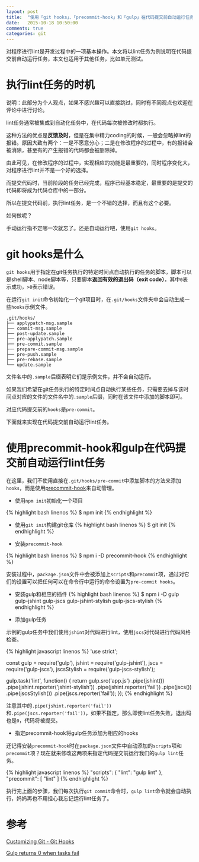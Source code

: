 ```yaml
---
layout: post
title:  "使用「git hooks」、「precommit-hook」和「gulp」在代码提交前自动运行任务"
date:   2015-10-18 10:50:00
comments: true
categories: git
---
```


对程序进行lint是开发过程中的一项基本操作。本文将以lint任务为例说明在代码提交前自动运行任务，本文也适用于其他任务，比如单元测试。

# 执行lint任务的时机
说明：此部分为个人观点，如果不感兴趣可以直接跳过，同时有不同观点也欢迎在评论中进行讨论。

lint任务通常被集成到自动化任务中，在代码每次被修改时都执行。

这种方法的优点是**反馈及时**，但是在集中精力coding的时候，一般会忽略掉lint的报错。原因大致有两个：一是不愿意分心；二是在修改程序的过程中，有的报错会被消除，甚至有的产生报错的代码都会被删除掉。

由此可见，在修改程序的过程中，实现相应的功能是最重要的，同时程序变化大，对程序进行lint并不是一个好的选择。

而提交代码时，当前阶段的任务已经完成，程序已经基本稳定，最重要的是提交的代码即将成为代码仓库中的一部分。

所以在提交代码前，执行lint任务，是一个不错的选择，而且有这个必要。

如何做呢？

手动运行指不定哪一次就忘了。还是自动运行吧，使用`git hooks`。

# git hooks是什么
`git hooks`用于指定在git任务执行的特定时间点自动执行的任务的脚本，脚本可以是shell脚本、node脚本等，只要脚本**返回有效的退出码（exit code）**，其中`0`表示成功，`>0`表示错误。

在运行`git init`命令初始化一个git项目时，在`.git/hooks`文件夹中会自动生成一些`hooks`示例文件。

    .git/hooks/
    ├── applypatch-msg.sample
    ├── commit-msg.sample
    ├── post-update.sample
    ├── pre-applypatch.sample
    ├── pre-commit.sample
    ├── prepare-commit-msg.sample
    ├── pre-push.sample
    ├── pre-rebase.sample
    └── update.sample

文件名中的`.sample`后缀表明它们是示例文件，并不会自动运行。

如果我们希望在git任务执行的特定时间点自动执行某些任务，只需要去掉与该时间点对应的文件的文件名中的`.sample`后缀，同时在该文件中添加的脚本即可。

对应代码提交前的`hooks`是`pre-commit`。

下面就来实现在代码提交前自动运行lint任务。

# 使用precommit-hook和gulp在代码提交前自动运行lint任务
在这里，我们不使用直接在`.git/hooks/pre-commit`中添加脚本的方法来添加`hooks`，而是使用[precommit-hook](https://github.com/nlf/precommit-hook)来自动管理。

+ 使用`npm init`初始化一个项目

{% highlight bash linenos %}
$ npm init
{% endhighlight %}

+ 使用`git init`构建git仓库
{% highlight bash linenos %}
$ git init
{% endhighlight %}

+ 安装`precommit-hook`

{% highlight bash linenos %}
$ npm i -D precommit-hook
{% endhighlight %}

安装过程中，`package.json`文件中会被添加上`scripts`和`precommit`项，通过对它们的设置可以把任何可以在命令行中运行的命令设置为`pre-commit hooks`。

+ 安装gulp和相应的插件
{% highlight bash linenos %}
$ npm i -D gulp gulp-jshint gulp-jscs gulp-jshint-stylish gulp-jscs-stylish
{% endhighlight %}

+ 添加gulp任务

示例的gulp任务中我们使用`jshint`对代码进行lint，使用`jscs`对代码进行代码风格检查。

{% highlight javascript linenos %}
'use strict';

const gulp = require('gulp'),
      jshint = require('gulp-jshint'),
      jscs = require('gulp-jscs'),
      jscsStylish = require('gulp-jscs-stylish');

gulp.task('lint', function() {
  return gulp.src('app.js')
    .pipe(jshint())
    .pipe(jshint.reporter('jshint-stylish'))
    .pipe(jshint.reporter('fail'))
    .pipe(jscs())
    .pipe(jscsStylish())
    .pipe(jscs.reporter('fail'));
});
{% endhighlight %}

注意其中的`.pipe(jshint.reporter('fail'))`和`.pipe(jscs.reporter('fail'))`，如果不指定，那么即使lint任务失败，退出码也是`0`，代码将被提交。

+ 指定precommit-hook将gulp任务添加为相应的hooks

还记得安装`precommit-hook`时在`package.json`文件中自动添加的`scripts`项和`precommit`项？现在就来修改这两项来指定代码提交前运行我们的`gulp lint`任务。

{% highlight javascript linenos %}
"scripts": {
  "lint": "gulp lint"
},
"precommit": [
  "lint"
]
{% endhighlight %}

执行完上面的步骤，我们每次执行`git commit`命令时，`gulp lint`命令就会自动执行，妈妈再也不用担心我忘记运行lint任务了。

# 参考
[Customizing Git - Git Hooks](https://git-scm.com/book/en/v2/Customizing-Git-Git-Hooks)

[Gulp returns 0 when tasks fail](http://stackoverflow.com/questions/21688613/gulp-returns-0-when-tasks-fail)
